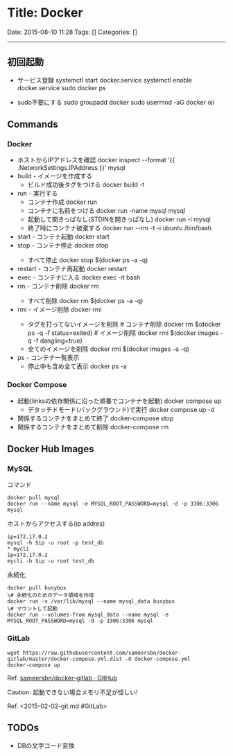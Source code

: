 # Title: Docker

Date: 2015-08-10 11:28
Tags: []
Categories: []

---

## 初回起動

* サービス登録
		systemctl start docker.service
		systemctl enable docker.service
		sudo docker ps

* sudo不要にする
		sudo groupadd docker
		sudo usermod -aG docker oji

## Commands

### Docker

* ホストからIPアドレスを確認
		docker inspect --format '{{ .NetworkSettings.IPAddress }}' mysql
* build - イメージを作成する
	* ビルド成功後タグをつける
			docker build -t <tagName> <dockerFileDirectory>
* run - 実行する
	* コンテナ作成
			docker run
	* コンテナに名前をつける
			docker run -name mysql mysql
	* 起動して開きっぱなし(STDINを開きっぱなし)
			docker run -i mysql
	* 終了時にコンテナ破棄する
			docker run --rm -t -i ubuntu /bin/bash
* start - コンテナ起動
		docker start
* stop - コンテナ停止
		docker stop <CONTAINER>
	* すべて停止
			docker stop $(docker ps -a -q)
* restart - コンテナ再起動
		docker restart
* exec - コンテナに入る
		docker exec -it <Names> bash
* rm - コンテナ削除
		docker rm <CONTAINER>
	* すべて削除
			docker rm $(docker ps -a -q)
* rmi - イメージ削除
		docker rmi <ImageID>
	* タグを打ってないイメージを削除
			# コンテナ削除
			docker rm $(docker ps -q -f status=exited)
			# イメージ削除
			docker rmi $(docker images -q -f dangling=true)
	* 全てのイメージを削除
			docker rmi $(docker images -a -q)
* ps - コンテナ一覧表示
	* 停止中も含め全て表示
			docker ps -a

### Docker Compose

* 起動(linksの依存関係に沿った順番でコンテナを起動)
		docker compose up
	*  デタッチドモード(バックグラウンド)で実行
			docker compose up -d
* 関係するコンテナをまとめて終了
		docker-compose stop
* 関係するコンテナをまとめて削除
		docker-compose rm

## Docker Hub Images

### MySQL

コマンド

	docker pull mysql
	docker run --name mysql -e MYSQL_ROOT_PASSWORD=mysql -d -p 3306:3306 mysql

ホストからアクセスする(ip addres)

	ip=172.17.0.2
	mysql -h $ip -u root -p test_db
	* mycli
	ip=172.17.0.2
	mycli -h $ip -u root test_db

永続化

	docker pull busybox
	\# 永続化のためのデータ領域を作成
	docker run -v /var/lib/mysql --name mysql_data busybox
	\# マウントして起動
	docker run --volumes-from mysql_data --name mysql -e MYSQL_ROOT_PASSWORD=mysql -d -p 3306:3306 mysql

### GitLab

	wget https://raw.githubusercontent.com/sameersbn/docker-gitlab/master/docker-compose.yml.dist -O docker-compose.yml
	docker-compose up

Ref. [sameersbn/docker-gitlab · GitHub](https://github.com/sameersbn/docker-gitlab)

Caution. 起動できない場合メモリ不足が怪しい!

Ref. <2015-02-02-git.md #GitLab>

## TODOs

* DBの文字コード変換

